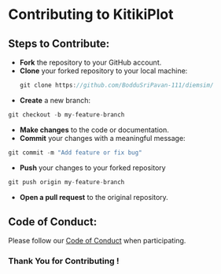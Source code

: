 # Contributing to KitikiPlot

## Steps to Contribute:

- **Fork** the repository to your GitHub account.
- **Clone** your forked repository to your local machine:
  ```javascript
  git clone https://github.com/BodduSriPavan-111/diemsim/
  ```
- **Create** a new branch:
```javascript
git checkout -b my-feature-branch
```
- **Make changes** to the code or documentation.
- **Commit** your changes with a meaningful message:
```javascript
git commit -m "Add feature or fix bug"
```
- **Push** your changes to your forked repository
```javascript
git push origin my-feature-branch
```
- **Open a pull request** to the original repository.
## Code of Conduct:
Please follow our <a href="https://github.com/BodduSriPavan-111/diemsim/blob/main/CODE_OF_CONDUCT.md">Code of Conduct</a> when participating.

### Thank You for Contributing !
